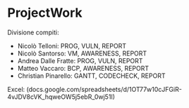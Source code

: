 # ProjectWork

Divisione compiti:
- Nicolò Telloni:		PROG, VULN, REPORT
- Nicolò Santorso:		VM, AWARENESS, REPORT
- Andrea Dalle Fratte:	PROG, VULN, REPORT
- Matteo Vaccaro:		BCP, AWARENESS, REPORT
- Christian Pinarello:	GANTT, CODECHECK, REPORT

Excel: (docs.google.com/spreadsheets/d/1OT77w10cJFGiR-4vJDV8cVK_hqweOW5j5ebR_0wj51I)
